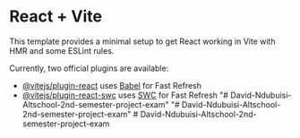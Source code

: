 # React + Vite

This template provides a minimal setup to get React working in Vite with HMR and some ESLint rules.

Currently, two official plugins are available:

- [@vitejs/plugin-react](https://github.com/vitejs/vite-plugin-react/blob/main/packages/plugin-react/README.md) uses [Babel](https://babeljs.io/) for Fast Refresh
- [@vitejs/plugin-react-swc](https://github.com/vitejs/vite-plugin-react-swc) uses [SWC](https://swc.rs/) for Fast Refresh
"# David-Ndubuisi-Altschool-2nd-semester-project-exam" 
"# David-Ndubuisi-Altschool-2nd-semester-project-exam" 
#   D a v i d - N d u b u i s i - A l t s c h o o l - 2 n d - s e m e s t e r - p r o j e c t - e x a m  
 
